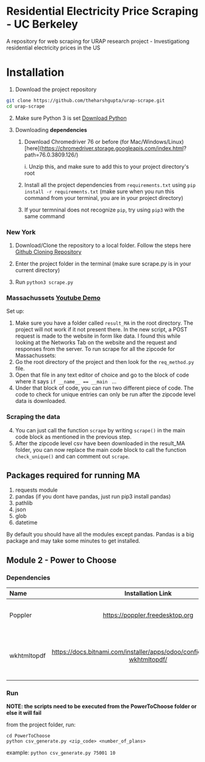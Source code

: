 # Residential Electricity Price Scraping - UC Berkeley
A repository for web scraping for URAP research project - Investigationg residential electricity prices in the US

# Installation

1. Download the project repository
```bash
git clone https://github.com/theharshgupta/urap-scrape.git
cd urap-scrape
```
2. Make sure Python 3 is set [Download Python](https://www.python.org/downloads/)

3. Downloading **dependencies** 

    1. Download Chromedriver 76 or before (for Mac/Windows/Linux) [here](https://chromedriver.storage.googleapis.com/index.html?    path=76.0.3809.126/)

        i. Unzip this, and make sure to add this to your project directory's root
    
    3. Install all the project dependencies from `requirements.txt` using `pip install -r requirements.txt` (make sure when you run this command from your terminal, you are in your project directory)

    4. If your termninal does not recognize `pip`, try using `pip3` with the same command

### New York 

1. Download/Clone the repository to a local folder. Follow the steps here [Github Cloning Repository](https://help.github.com/en/github/creating-cloning-and-archiving-repositories/cloning-a-repository)

2. Enter the project folder in the terminal (make sure scrape.py is in your current directory)

3. Run `python3 scrape.py`

### Massachussets [Youtube Demo](https://www.youtube.com/watch?v=hpB_RoIlrFI&list=PLpSsC5dbVHV-Uf1VJ2ekMPUIohRoZYe8n&index=1)
Set up: 
1. Make sure you have a folder called `result_MA` in the root directory. The project will not work if it not present there.
In the new script, a POST request is made to the website in form like data. I found this while looking at the Networks Tab on the website and the request and responses from the server. 
To run scrape for all the zipcode for Massachussets: 
1. Go the root directory of the project and then look for the `req_method.py` file. 
2. Open that file in any text editor of choice and go to the block of code where it says `if __name__ == __main ` ...
3. Under that block of code, you can run two different piece of code. The code to check for unique entries can only be run after the zipcode level data is downloaded. 

### Scraping the data                                           
4. You can just call the function `scrape` by writing `scrape()` in the main code block as mentioned in the previous step. 
5. After the zipcode level csv have been downloaded in the result_MA folder, you can now replace the main code block to call the function `check_unique()` and can comment out `scrape`. 
## Packages required for running MA

1. requests module 
2. pandas (if you dont have pandas, just run pip3 install pandas)
3. pathlib
4. json 
5. glob
6. datetime 

By default you should have all the modules except pandas. Pandas is a big package and may take some minutes to get installed. 

## Module 2 - Power to Choose  

### Dependencies

| Name          | Installation Link                             | Purpose                                   |
| :---          |    :----:                                     |          ---:                             |
| Poppler       | https://poppler.freedesktop.org               | Used to perform OCR on PDfs               |
| wkhtmltopdf   | https://docs.bitnami.com/installer/apps/odoo/configuration/install-wkhtmltopdf/        | Used to convert HTML pages into PDFs      |

### Run

**NOTE: the scripts need to be executed from the PowerToChoose folder or else it will fail**

from the project folder, run:
```
cd PowerToChoose
python csv_generate.py <zip_code> <number_of_plans>
```

example:
`python csv_generate.py 75001 10`
